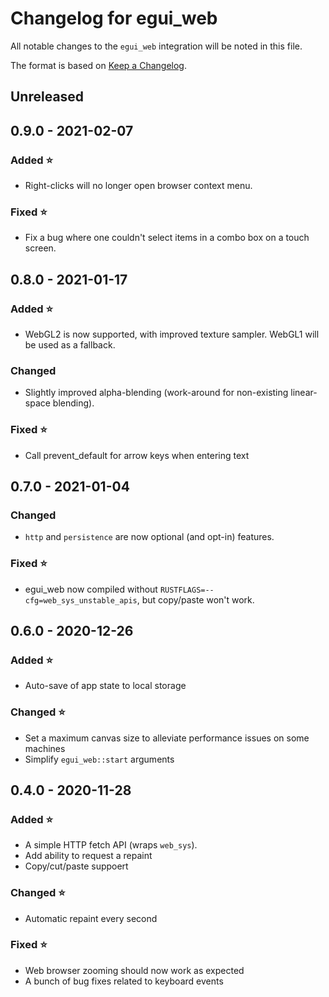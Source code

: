 # Changelog for egui_web

All notable changes to the `egui_web` integration will be noted in this file.

The format is based on [Keep a Changelog](https://keepachangelog.com/en/1.0.0/).


## Unreleased


## 0.9.0 - 2021-02-07

### Added ⭐

* Right-clicks will no longer open browser context menu.

### Fixed ⭐

* Fix a bug where one couldn't select items in a combo box on a touch screen.


## 0.8.0 - 2021-01-17

### Added ⭐

* WebGL2 is now supported, with improved texture sampler. WebGL1 will be used as a fallback.

### Changed

* Slightly improved alpha-blending (work-around for non-existing linear-space blending).

### Fixed ⭐

* Call prevent_default for arrow keys when entering text


## 0.7.0 - 2021-01-04

### Changed

* `http` and `persistence` are now optional (and opt-in) features.

### Fixed ⭐

* egui_web now compiled without `RUSTFLAGS=--cfg=web_sys_unstable_apis`, but copy/paste won't work.


## 0.6.0 - 2020-12-26

### Added ⭐

* Auto-save of app state to local storage

### Changed ⭐

* Set a maximum canvas size to alleviate performance issues on some machines
* Simplify `egui_web::start` arguments


## 0.4.0 - 2020-11-28

### Added ⭐

* A simple HTTP fetch API (wraps `web_sys`).
* Add ability to request a repaint
* Copy/cut/paste suppoert

### Changed ⭐

* Automatic repaint every second

### Fixed ⭐

* Web browser zooming should now work as expected
* A bunch of bug fixes related to keyboard events
